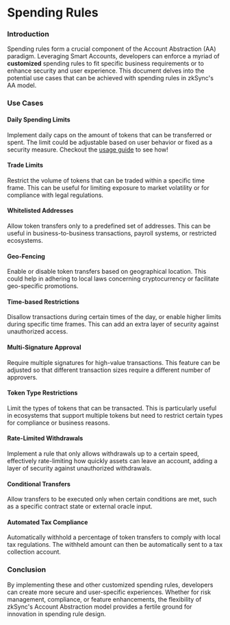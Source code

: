 # Spending Rules

### Introduction

Spending rules form a crucial component of the Account Abstraction (AA) paradigm. Leveraging Smart Accounts, developers can enforce a myriad of **customized** spending rules to fit specific business requirements or to enhance security and user experience. This document delves into the potential use cases that can be achieved with spending rules in zkSync's AA model.

### Use Cases

#### Daily Spending Limits

Implement daily caps on the amount of tokens that can be transferred or spent. The limit could be adjustable based on user behavior or fixed as a security measure. Checkout the [usage guide](daily-spending-limit.md) to see how!

#### Trade Limits

Restrict the volume of tokens that can be traded within a specific time frame. This can be useful for limiting exposure to market volatility or for compliance with legal regulations.

#### Whitelisted Addresses

Allow token transfers only to a predefined set of addresses. This can be useful in business-to-business transactions, payroll systems, or restricted ecosystems.

#### Geo-Fencing

Enable or disable token transfers based on geographical location. This could help in adhering to local laws concerning cryptocurrency or facilitate geo-specific promotions.

#### Time-based Restrictions

Disallow transactions during certain times of the day, or enable higher limits during specific time frames. This can add an extra layer of security against unauthorized access.

#### Multi-Signature Approval

Require multiple signatures for high-value transactions. This feature can be adjusted so that different transaction sizes require a different number of approvers.

#### Token Type Restrictions

Limit the types of tokens that can be transacted. This is particularly useful in ecosystems that support multiple tokens but need to restrict certain types for compliance or business reasons.

#### Rate-Limited Withdrawals

Implement a rule that only allows withdrawals up to a certain speed, effectively rate-limiting how quickly assets can leave an account, adding a layer of security against unauthorized withdrawals.

#### Conditional Transfers

Allow transfers to be executed only when certain conditions are met, such as a specific contract state or external oracle input.

#### Automated Tax Compliance

Automatically withhold a percentage of token transfers to comply with local tax regulations. The withheld amount can then be automatically sent to a tax collection account.

### Conclusion

By implementing these and other customized spending rules, developers can create more secure and user-specific experiences. Whether for risk management, compliance, or feature enhancements, the flexibility of zkSync's Account Abstraction model provides a fertile ground for innovation in spending rule design.
